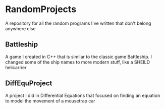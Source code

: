 # RandomProjects
A repository for all the random programs I've written that don't belong anywhere else

## Battleship

A game I created in C++ that is similar to the classic game Battleship. I changed some of the ship names to more modern stuff, like a SHEILD helicarrier

## DiffEquProject
A project I did in Differential Equations that focused on finding an equation to model the movement of a mousetrap car

